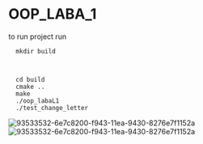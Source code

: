 # OOP_LABA_1



to run project run 



```
  mkdir build



  cd build
  cmake ..
  make
  ./oop_labaL1
  ./test_change_letter

```

![93533532-6e7c8200-f943-11ea-9430-8276e7f1152a](https://github.com/user-attachments/assets/cec598c4-bd88-4a5b-93c1-0beb2fd1b063)    ![93533532-6e7c8200-f943-11ea-9430-8276e7f1152a](https://github.com/user-attachments/assets/a26f770c-5ee8-439a-89b3-40c3b588c132)


